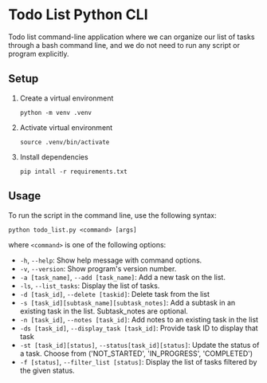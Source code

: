 # Todo List Python CLI

Todo list command-line application where we can organize our list of tasks through a bash command line, and we do not need to run any script or program explicitly.

## Setup

1. Create a virtual environment

    ```terminal
    python -m venv .venv
    ```

2. Activate virtual environment

    ```terminal
    source .venv/bin/activate
    ```

3. Install dependencies

    ```terminal
    pip intall -r requirements.txt    
    ```
## Usage

To run the script in the command line, use the following syntax:

    
    python todo_list.py <command> [args]
    
    
where `<command>` is one of the following options:

- `-h`, `--help`: Show help message with command options.
- `-v`, `--version`: Show program's version number.
- `-a [task_name]`, `--add [task_name]`: Add a new task on the list.
- `-ls`, `--list_tasks`: Display the list of tasks.
- `-d [task_id]`, `--delete [taskid]`: Delete task from the list
- `-s [task_id][subtask_name][subtask_notes]`: Add a subtask in an existing task in the list. Subtask_notes are optional.
- `-n [task_id]`, `--notes [task_id]`: Add notes to an existing task in the list
- `-ds [task_id]`, `--display_task [task_id]`: Provide task ID to display that task
- `-st [task_id][status]`, `--status[task_id][status]`: Update the status of a task. Choose from ('NOT_STARTED', 'IN_PROGRESS', 'COMPLETED')
- `-f [status]`, `--filter_list [status]`: Display the list of tasks filtered by the given status.